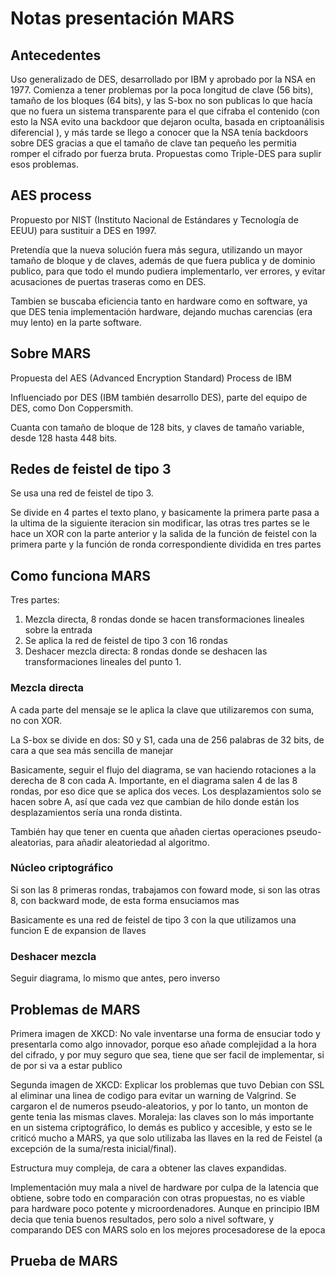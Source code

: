 # Notas presentación MARS

## Antecedentes

Uso generalizado de DES, desarrollado por IBM y aprobado por la NSA en 1977. Comienza a tener problemas por la poca longitud de clave (56 bits), tamaño de los bloques (64 bits), y las S-box no son publicas lo que hacía que no fuera un sistema transparente para el que cifraba el contenido (con esto la NSA evito una backdoor que dejaron oculta, basada en criptoanálisis diferencial ), y más tarde se llego a conocer que la NSA tenía backdoors sobre DES gracias a que el tamaño de clave tan pequeño les permitia romper el cifrado por fuerza bruta.
Propuestas como Triple-DES para suplir esos problemas.



## AES process

Propuesto por NIST (Instituto Nacional de Estándares y Tecnologı́a de EEUU) para sustituir a DES en 1997.

Pretendía que la nueva solución fuera más segura, utilizando un mayor tamaño de bloque y de claves, además de que fuera publica y de dominio publico, para que todo el mundo pudiera implementarlo, ver errores, y evitar acusaciones de puertas traseras como en DES.

Tambien se buscaba eficiencia tanto en hardware como en software, ya que DES tenia implementación hardware, dejando muchas carencias (era muy lento) en la parte software.  




## Sobre MARS

Propuesta del AES (Advanced Encryption Standard) Process de IBM

Influenciado por DES (IBM también desarrollo DES), parte del equipo de DES, como Don Coppersmith.

Cuanta con tamaño de bloque de 128 bits, y claves de tamaño variable, desde 128 hasta 448 bits.


## Redes de feistel de tipo 3
Se usa una red de feistel de tipo 3.

Se divide en 4 partes el texto plano, y basicamente la primera parte pasa a la ultima de la siguiente iteracion sin modificar, las otras tres partes se le hace un XOR con la parte anterior y la salida de la función de feistel con la primera parte y la función de ronda correspondiente dividida en tres partes

## Como funciona MARS

Tres partes:

1. Mezcla directa, 8 rondas donde se hacen transformaciones lineales sobre la entrada
2. Se aplica la red de feistel de tipo 3 con 16 rondas
3. Deshacer mezcla directa: 8 rondas donde se deshacen las transformaciones lineales del punto 1.

### Mezcla directa

A cada parte del mensaje se le aplica la clave que utilizaremos con suma, no con XOR.

La S-box se divide en dos: S0 y S1, cada una de 256 palabras de 32 bits, de cara a que sea más sencilla de manejar

Basicamente, seguir el flujo del diagrama, se van haciendo rotaciones a la derecha de 8 con cada A. Importante, en el diagrama salen 4 de las 8 rondas, por eso dice que se aplica dos veces. Los desplazamientos solo se hacen sobre A, así que cada vez que cambian de hilo donde están los desplazamientos sería una ronda distinta.

También hay que tener en cuenta que añaden ciertas operaciones pseudo-aleatorias, para añadir aleatoriedad al algoritmo.

### Núcleo criptográfico

Si son las 8 primeras rondas, trabajamos con foward mode, si son las otras 8, con backward mode, de esta forma ensuciamos mas

Basicamente es una red de feistel de tipo 3 con la que utilizamos una funcion E de expansion de llaves

### Deshacer mezcla

Seguir diagrama, lo mismo que antes, pero inverso


## Problemas de MARS

Primera imagen de XKCD: No vale inventarse una forma de ensuciar todo y presentarla como algo innovador, porque eso añade complejidad a la hora del cifrado, y por muy seguro que sea, tiene que ser facil de implementar, si de por si va a estar publico

Segunda imagen de XKCD: Explicar los problemas que tuvo Debian con SSL al eliminar una linea de codigo para evitar un warning de Valgrind. Se cargaron el de numeros pseudo-aleatorios, y por lo tanto, un monton de gente tenia las mismas claves. Moraleja: las claves son lo más importante en un sistema criptográfico, lo demás es publico y accesible, y esto se le criticó mucho a MARS, ya que solo utilizaba las llaves en la red de Feistel (a excepción de la suma/resta inicial/final).

Estructura muy compleja, de cara a obtener las claves expandidas.

Implementación muy mala a nivel de hardware por culpa de la latencia que obtiene, sobre todo en comparación con otras propuestas, no es viable para hardware poco potente y microordenadores. Aunque en principio IBM decia que tenia buenos resultados, pero solo a nivel software, y comparando DES con MARS solo en los mejores procesadorese de la epoca

## Prueba de MARS

